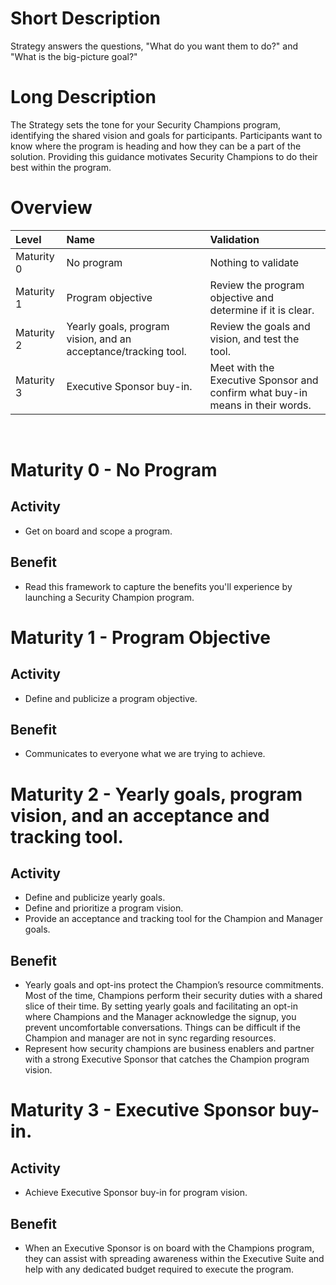 # Short Description
Strategy answers the questions, "What do you want them to do?" and "What is the big-picture goal?"

# Long Description
The Strategy sets the tone for your Security Champions program, identifying the shared vision and goals for participants. Participants want to know where the program is heading and how they can be a part of the solution. Providing this guidance motivates Security Champions to do their best within the program.

# Overview

| Level | Name | Validation |
|:---|:---|:---|
| Maturity 0 | No program | Nothing to validate
| Maturity 1 | Program objective | Review the program objective and determine if it is clear.
| Maturity 2 | Yearly goals, program vision, and an acceptance/tracking tool. | Review the goals and vision, and test the tool.
| Maturity 3 | Executive Sponsor buy-in. | Meet with the Executive Sponsor and confirm what buy-in means in their words.

&nbsp;
# Maturity 0 - No Program

## Activity
* Get on board and scope a program.
  
## Benefit
* Read this framework to capture the benefits you'll experience by launching a Security Champion program.

# Maturity 1 - Program Objective

## Activity
* Define and publicize a program objective. 

## Benefit
* Communicates to everyone what we are trying to achieve.

# Maturity 2 - Yearly goals, program vision, and an acceptance and tracking tool.

## Activity
* Define and publicize yearly goals.
* Define and prioritize a program vision. 
* Provide an acceptance and tracking tool for the Champion and Manager goals.

## Benefit
* Yearly goals and opt-ins protect the Champion’s resource commitments. Most of the time, Champions perform their security duties with a shared slice of their time. By setting yearly goals and facilitating an opt-in where Champions and the Manager acknowledge the signup, you prevent uncomfortable conversations. Things can be difficult if the Champion and manager are not in sync regarding resources.
* Represent how security champions are business enablers and partner with a strong Executive Sponsor that catches the Champion program vision.

# Maturity 3 - Executive Sponsor buy-in.

## Activity
* Achieve Executive Sponsor buy-in for program vision.

## Benefit
* When an Executive Sponsor is on board with the Champions program, they can assist with spreading awareness within the Executive Suite and help with any dedicated budget required to execute the program.